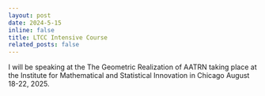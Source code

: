```yaml
---
layout: post
date: 2024-5-15
inline: false
title: LTCC Intensive Course
related_posts: false
---
```


I will be speaking at the
<a hreft="https://www.imsi.institute/activities/the-geometric-realization-of-aatrn-applied-algebraic-topology-research-network/">The Geometric Realization of AATRN</a> taking place at the Institute for Mathematical and Statistical Innovation in Chicago August 18-22, 2025.